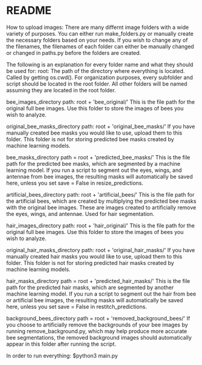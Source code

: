 # README

How to upload images:
There are many differnt image folders with a wide variety of purposes. You can either run make_folders.py or manually create the necessary folders based on your needs. If you wish to change any of the filenames, the filenames of each folder can either be manually changed or changed in paths.py before the folders are created.

The following is an explanation for every folder name and what they should be used for:
root: The path of the directory where everything is located. Called by getting os.cwd(). For organization purposes, every subfolder and script should be located in the root folder. All other folders will be named assuming they are located in the root folder.

bee_images_directory
path: root + 'bee_original/'
This is the file path for the original full bee images. Use this folder to store the images of bees you wish to analyze.

original_bee_masks_directory
path: root + 'original_bee_masks/'
If you have manually created bee masks you would like to use, upload them to this folder. This folder is not for storing predicted bee masks created by machine learning models.

bee_masks_directory
path = root + 'predicted_bee_masks/'
This is the file path for the predicted bee masks, which are segmented by a machine learning model. If you run a script to segment out the eyes, wings, and antennae from bee images, the resulting masks will automatically be saved here, unless you set save = False in resize_predictions.

artificial_bees_directory
path: root + 'artificial_bees/'
This is the file path for the artificial bees, which are created by multiplying the predicted bee masks with the original bee images.
These are images created to artificially remove the eyes, wings, and antennae. Used for hair segmentation.

hair_images_directory
path: root + 'hair_original/'
This is the file path for the original full bee images. Use this folder to store the images of bees you wish to analyze.

original_hair_masks_directory
path: root + 'original_hair_masks/'
If you have manually created hair masks you would like to use, upload them to this folder. This folder is not for storing predicted hair masks created by machine learning models.

hair_masks_directory
path = root + 'predicted_hair_masks/'
This is the file path for the predicted hair masks, which are segmented by another machine learning model. If you run a script to segment out the hair from bee or artificial bee images, the resulting masks will automatically be saved here, unless you set save = False in restitch_predictions.

background_bees_directory
path = root + 'removed_background_bees/'
If you choose to artificially remove the backgrounds of your bee images by running remove_background.py, which may help produce more accurate bee segmentations, the removed background images should automatically appear in this folder after running the script.

In order to run everything:
$python3 main.py
